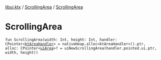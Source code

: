 [libui.ktx](../README.md) / [ScrollingArea](README.md) / [ScrollingArea](-scrolling-area.md)

# ScrollingArea

`fun ScrollingArea(width: Int, height: Int, handler: CPointer<`[`ktAreaHandler`](../../libui/kt-area-handler/README.md)`> = nativeHeap.alloc<ktAreaHandler>().ptr, alloc: CPointer<`[`uiArea`](../../libui/ui-area.md)`>? = uiNewScrollingArea(handler.pointed.ui.ptr, width, height))`
